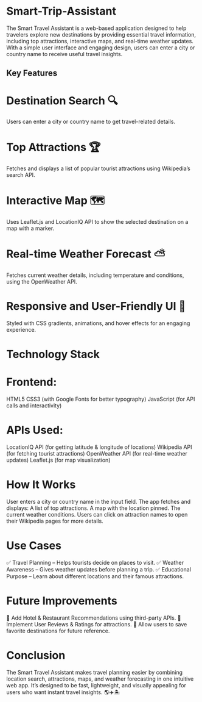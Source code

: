 # Smart-Trip-Assistant
The Smart Travel Assistant is a web-based application designed to help travelers explore new destinations by providing essential travel information, including top attractions, interactive maps, and real-time weather updates. With a simple user interface and engaging design, users can enter a city or country name to receive useful travel insights.
## Key Features
# Destination Search 🔍
Users can enter a city or country name to get travel-related details.

# Top Attractions 🏆
Fetches and displays a list of popular tourist attractions using Wikipedia’s search API.

# Interactive Map 🗺️
Uses Leaflet.js and LocationIQ API to show the selected destination on a map with a marker.

# Real-time Weather Forecast ⛅
Fetches current weather details, including temperature and conditions, using the OpenWeather API.

# Responsive and User-Friendly UI 🎨
Styled with CSS gradients, animations, and hover effects for an engaging experience.

# Technology Stack
# Frontend:
HTML5
CSS3 (with Google Fonts for better typography)
JavaScript (for API calls and interactivity)

# APIs Used:
LocationIQ API (for getting latitude & longitude of locations)
Wikipedia API (for fetching tourist attractions)
OpenWeather API (for real-time weather updates)
Leaflet.js (for map visualization)

# How It Works
User enters a city or country name in the input field.
The app fetches and displays:
A list of top attractions.
A map with the location pinned.
The current weather conditions.
Users can click on attraction names to open their Wikipedia pages for more details.

# Use Cases
✅ Travel Planning – Helps tourists decide on places to visit.
✅ Weather Awareness – Gives weather updates before planning a trip.
✅ Educational Purpose – Learn about different locations and their famous attractions.

# Future Improvements
🚀 Add Hotel & Restaurant Recommendations using third-party APIs.
🚀 Implement User Reviews & Ratings for attractions.
🚀 Allow users to save favorite destinations for future reference.

# Conclusion
The Smart Travel Assistant makes travel planning easier by combining location search, attractions, maps, and weather forecasting in one intuitive web app. It’s designed to be fast, lightweight, and visually appealing for users who want instant travel insights. 🌎✈️🏝️









